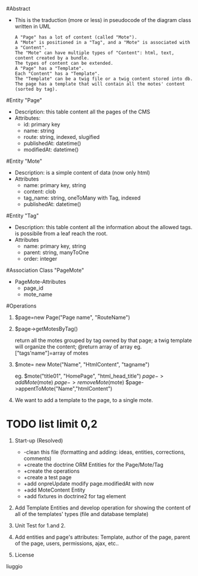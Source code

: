 #Abstract
* This is the traduction (more or less) in pseudocode of the diagram class written in UML
    
      A "Page" has a lot of content (called "Mote").
      A "Mote" is positioned in a "Tag", and a "Mote" is associated with a "Content".
      The "Mote" can have multiple types of "Content": html, text, content created by a bundle. 
      The types of content can be extended.
      A "Page" has a "Template".
      Each "Content" has a "Template". 
      The "Template" can be a twig file or a twig content stored into db.
      The page has a template that will contain all the motes' content (sorted by tag).
 
#Entity "Page"
 * Description: this table content all the pages of the CMS 
 * Attributes:
   * id: primary key  
   * name: string 
   * route: string, indexed, slugified
   * publishedAt: datetime()
   * modifiedAt: datetime()

#Entity "Mote"
 * Description: is a simple content of data (now only html)
 * Attributes
   * name: primary key, string 
   * content: clob
   * tag_name: string, oneToMany with Tag, indexed
   * publishedAt: datetime()

#Entity "Tag"
 * Description: this table content all the information about the allowed tags. is possibile from a leaf reach the root.
 * Attributes
   * name: primary key, string
   * parent: string, manyToOne
   * order: integer

#Association Class "PageMote"
 * PageMote-Attributes
   * page_id
   * mote_name

#Operations

 1. $page=new Page("Page name", "RouteName")
 2. $page->getMotesByTag()
     
      return all the motes grouped by tag owned by that page;
      a twig template will organize the content;
      @return array of array eg.  ["tags'name"]=array of motes

 3. $mote= new Mote("Name", "HtmlContent", "tagname")

     eg. $mote("title01", "HomePage", "html_head_title")
     $page->addMote($mote)
     $page->removeMote($mote)
     $page->appentToMote("Name","htmlContent")
   
4. We want to add a template to the page, to a single mote. 
   
# TODO list limit 0,2
 1. Start-up (Resolved)
    
    * -clean this file (formatting and adding: ideas, entities, corrections, comments)  
    * +create the doctrine ORM Entities for the Page/Mote/Tag
    * +create the operations
    * +create a test page
    * +add onpreUpdate modify page.modifiedAt with now
    * +add MoteContent Entity
    * +add fixtures in doctrine2 for tag element
 2. Add Template Entities and develop operation for showing the content of all of the templates' types (file and database template)
 3. Unit Test for 1.and 2.
 3. Add entities and page's attributes: Template, author of the page, parent of the page, users, permissions, ajax, etc..
 4. License
 
 
 
 

 liuggio